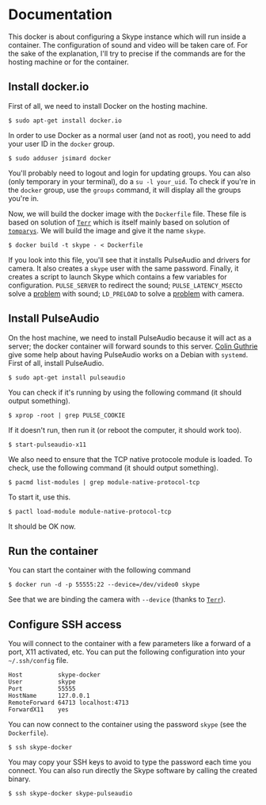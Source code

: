 Documentation
=============

This docker is about configuring a Skype instance which will run inside a
container.  The configuration of sound and video will be taken care of.  For the
sake of the explanation, I'll try to precise if the commands are for the hosting
machine or for the container.

Install docker.io
-----------------
First of all, we need to install Docker on the hosting machine.

    $ sudo apt-get install docker.io

In order to use Docker as a normal user (and not as root), you need to add your
user ID in the `docker` group.

    $ sudo adduser jsimard docker

You'll probably need to logout and login for updating groups.  You can also
(only temporary in your terminal), do a `su -l your_uid`.  To check if you're in
the `docker` group, use the `groups` command, it will display all the groups
you're in.

Now, we will build the docker image with the `Dockerfile` file.  These file is
based on solution of [`Terr`](https://github.com/Terr/docker-skype-pulseaudio)
which is itself mainly based on solution of
[`tomparys`](https://github.com/tomparys/docker-skype-pulseaudio).  We will
build the image and give it the name `skype`.

    $ docker build -t skype - < Dockerfile

If you look into this file, you'll see that it installs PulseAudio and drivers
for camera.  It also creates a `skype` user with the same password.  Finally, it
creates a script to launch Skype which contains a few variables for
configuration.  `PULSE_SERVER` to redirect the sound; `PULSE_LATENCY_MSEC`to
solve a
[problem](https://wiki.debian.org/skype#Frequently_Ask_Questions_.28F.A.Q..29_for_64_bits)
with sound; `LD_PRELOAD` to solve a
[problem](https://wiki.debian.org/skype#Frequently_Ask_Questions_.28F.A.Q..29_for_64_bits)
with camera.

Install PulseAudio
------------------

On the host machine, we need to install PulseAudio because it will act as a
server; the docker container will forward sounds to this server.  [Colin
Guthrie](http://lists.freedesktop.org/archives/pulseaudio-discuss/2011-May/009997.html)
give some help about having PulseAudio works on a Debian with `systemd`.  First
of all, install PulseAudio.

    $ sudo apt-get install pulseaudio

You can check if it's running by using the following command (it should output
something).

    $ xprop -root | grep PULSE_COOKIE

If it doesn't run, then run it (or reboot the computer, it should work too).

    $ start-pulseaudio-x11

We also need to ensure that the TCP native protocole module is loaded.  To
check, use the following command (it should output something).

    $ pacmd list-modules | grep module-native-protocol-tcp

To start it, use this.

    $ pactl load-module module-native-protocol-tcp

It should be OK now.

Run the container
-----------------

You can start the container with the following command

    $ docker run -d -p 55555:22 --device=/dev/video0 skype

See that we are binding the camera with `--device` (thanks to
[`Terr`](https://github.com/Terr/docker-skype-pulseaudio)).

Configure SSH access
--------------------

You will connect to the container with a few parameters like a forward of a
port, X11 activated, etc.  You can put the following configuration into your
`~/.ssh/config` file.

    Host          skype-docker
    User          skype
    Port          55555
    HostName      127.0.0.1
    RemoteForward 64713 localhost:4713
    ForwardX11    yes

You can now connect to the container using the password `skype` (see the
`Dockerfile`).

    $ ssh skype-docker

You may copy your SSH keys to avoid to type the password each time you connect.
You can also run directly the Skype software by calling the created binary.

    $ ssh skype-docker skype-pulseaudio
